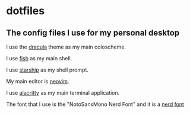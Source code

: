 # dotfiles

## The config files I use for my personal desktop 

I use the [dracula](https://draculatheme.com/) theme as my main coloscheme.

I use [fish](https://fishshell.com/) as my main shell.

I use [starship](https://starship.rs/) as my shell prompt.

My main editor is [neovim](https://neovim.io/).

I use [alacritty](https://alacritty.org/) as my main terminal application.

The font that I use is the "NotoSansMono Nerd Font" and it is a [nerd font](https://www.nerdfonts.com/)
